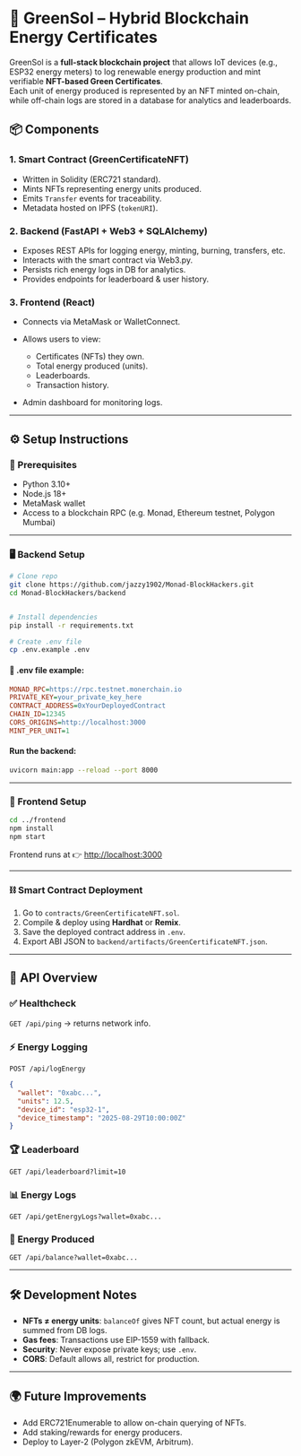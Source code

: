 
# 🌱 GreenSol – Hybrid Blockchain Energy Certificates

GreenSol is a **full-stack blockchain project** that allows IoT devices (e.g., ESP32 energy meters) to log renewable energy production and mint verifiable **NFT-based Green Certificates**.  
Each unit of energy produced is represented by an NFT minted on-chain, while off-chain logs are stored in a database for analytics and leaderboards.  



## 📦 Components

### 1. **Smart Contract (GreenCertificateNFT)**

* Written in Solidity (ERC721 standard).
* Mints NFTs representing energy units produced.
* Emits `Transfer` events for traceability.
* Metadata hosted on IPFS (`tokenURI`).

### 2. **Backend (FastAPI + Web3 + SQLAlchemy)**

* Exposes REST APIs for logging energy, minting, burning, transfers, etc.
* Interacts with the smart contract via Web3.py.
* Persists rich energy logs in DB for analytics.
* Provides endpoints for leaderboard & user history.

### 3. **Frontend (React)**

* Connects via MetaMask or WalletConnect.
* Allows users to view:

  * Certificates (NFTs) they own.
  * Total energy produced (units).
  * Leaderboards.
  * Transaction history.
* Admin dashboard for monitoring logs.

---

## ⚙️ Setup Instructions

### 🔑 Prerequisites

* Python 3.10+
* Node.js 18+
* MetaMask wallet
* Access to a blockchain RPC (e.g. Monad, Ethereum testnet, Polygon Mumbai)

---

### 🖥️ Backend Setup

```bash
# Clone repo
git clone https://github.com/jazzy1902/Monad-BlockHackers.git
cd Monad-BlockHackers/backend


# Install dependencies
pip install -r requirements.txt

# Create .env file
cp .env.example .env
```

#### 🔧 .env file example:

```ini
MONAD_RPC=https://rpc.testnet.monerchain.io
PRIVATE_KEY=your_private_key_here
CONTRACT_ADDRESS=0xYourDeployedContract
CHAIN_ID=12345
CORS_ORIGINS=http://localhost:3000
MINT_PER_UNIT=1
```

#### Run the backend:

```bash
uvicorn main:app --reload --port 8000
```


---

### 🎨 Frontend Setup

```bash
cd ../frontend
npm install
npm start
```

Frontend runs at 👉 [http://localhost:3000](http://localhost:3000)

---

### ⛓️ Smart Contract Deployment

1. Go to `contracts/GreenCertificateNFT.sol`.
2. Compile & deploy using **Hardhat** or **Remix**.
3. Save the deployed contract address in `.env`.
4. Export ABI JSON to `backend/artifacts/GreenCertificateNFT.json`.

---

## 📡 API Overview

### ✅ Healthcheck

`GET /api/ping` → returns network info.

### ⚡ Energy Logging

`POST /api/logEnergy`

```json
{
  "wallet": "0xabc...",
  "units": 12.5,
  "device_id": "esp32-1",
  "device_timestamp": "2025-08-29T10:00:00Z"
}
```

### 🏆 Leaderboard

`GET /api/leaderboard?limit=10`

### 📊 Energy Logs

`GET /api/getEnergyLogs?wallet=0xabc...`

### 🔢 Energy Produced

`GET /api/balance?wallet=0xabc...`

---

## 🛠️ Development Notes

* **NFTs ≠ energy units**: `balanceOf` gives NFT count, but actual energy is summed from DB logs.
* **Gas fees**: Transactions use EIP-1559 with fallback.
* **Security**: Never expose private keys; use `.env`.
* **CORS**: Default allows all, restrict for production.


---

## 🌍 Future Improvements

* Add ERC721Enumerable to allow on-chain querying of NFTs.
* Add staking/rewards for energy producers.
* Deploy to Layer-2 (Polygon zkEVM, Arbitrum).



